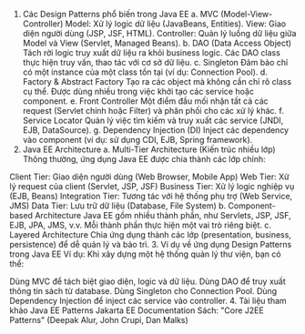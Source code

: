 1. Các Design Patterns phổ biến trong Java EE
a. MVC (Model-View-Controller)
Model: Xử lý logic dữ liệu (JavaBeans, Entities).
View: Giao diện người dùng (JSP, JSF, HTML).
Controller: Quản lý luồng dữ liệu giữa Model và View (Servlet, Managed Beans).
b. DAO (Data Access Object)
Tách rời logic truy xuất dữ liệu ra khỏi business logic.
Các DAO class thực hiện truy vấn, thao tác với cơ sở dữ liệu.
c. Singleton
Đảm bảo chỉ có một instance của một class tồn tại (ví dụ: Connection Pool).
d. Factory & Abstract Factory
Tạo ra các object mà không cần chỉ rõ class cụ thể.
Được dùng nhiều trong việc khởi tạo các service hoặc component.
e. Front Controller
Một điểm đầu mối nhận tất cả các request (Servlet chính hoặc Filter) và phân phối cho các xử lý khác.
f. Service Locator
Quản lý việc tìm kiếm và truy xuất các service (JNDI, EJB, DataSource).
g. Dependency Injection (DI)
Inject các dependency vào component (ví dụ: sử dụng CDI, EJB, Spring framework).
2. Java EE Architecture
a. Multi-Tier Architecture (Kiến trúc nhiều lớp)
Thông thường, ứng dụng Java EE được chia thành các lớp chính:

Client Tier: Giao diện người dùng (Web Browser, Mobile App)
Web Tier: Xử lý request của client (Servlet, JSP, JSF)
Business Tier: Xử lý logic nghiệp vụ (EJB, Beans)
Integration Tier: Tương tác với hệ thống phụ trợ (Web Service, JMS)
Data Tier: Lưu trữ dữ liệu (Database, File System)
b. Component-based Architecture
Java EE gồm nhiều thành phần, như Servlets, JSP, JSF, EJB, JPA, JMS, v.v.
Mỗi thành phần thực hiện một vai trò riêng biệt.
c. Layered Architecture
Chia ứng dụng thành các lớp (presentation, business, persistence) để dễ quản lý và bảo trì.
3. Ví dụ về ứng dụng Design Patterns trong Java EE
Ví dụ: Khi xây dựng một hệ thống quản lý thư viện, bạn có thể:

Dùng MVC để tách biệt giao diện, logic và dữ liệu.
Dùng DAO để truy xuất thông tin sách từ database.
Dùng Singleton cho Connection Pool.
Dùng Dependency Injection để inject các service vào controller.
4. Tài liệu tham khảo
Java EE Patterns
Jakarta EE Documentation
Sách: "Core J2EE Patterns" (Deepak Alur, John Crupi, Dan Malks)